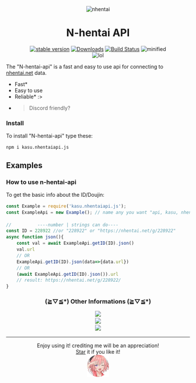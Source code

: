 <div align="center">
<img src="https://i.redd.it/fkg9yip5yyl21.png" height="140px" title="nhentai"/>
<h1>N-hentai API</h1>
<p>

[![stable version](https://img.shields.io/badge/stable%20version-3.2.1-brightgreen?style=for-the-badge)](https://github.com/IchimakiKasura/kasu.nhentaiapi.js/blob/main/CHANGELOG.md#321)
[![Downloads](https://img.shields.io/npm/dt/kasu.nhentaiapi.js.svg?maxAge=3600&style=for-the-badge)](https://github.com/IchimakiKasura/kasu.nhentaiapi.js/blob/main/CHANGELOG.md#321)
[![Build Status](https://img.shields.io/travis/IchimakiKasura/kasu.nhentaiapi.js.svg?style=for-the-badge)](https://app.travis-ci.com/IchimakiKasura/kasu.nhentaiapi.js)
![minified](https://img.shields.io/badge/-minified%20-gray?style=for-the-badge "^3.0.0 versions are now already MINIFIED!")<br/>
![lol](https://img.shields.io/badge/-Astolfo--chan%20is%20very%20happy%20that%20you%20are%20well%20cultured%20to%20use%20this-ff1100?style=for-the-badge "unofficial api of nhentai")
</div>

The "N-hentai-api" is a fast and easy to use api for connecting to [nhentai.net]("https://nhentai.net/") data.
* Fast*
* Easy to use
* Reliable* :>
* > Discord friendly?

### Install
To install "N-hentai-api" type these:
```
npm i kasu.nhentaiapi.js
```
## Examples
### How to use n-hentai-api
To get the basic info about the ID/Doujin:
```js
const Example = require('kasu.nhentaiapi.js');
const ExampleApi = new Example(); // name any you want "api, kasu, nhentai, ..." 

//          ----number | strings can do----
const ID = 228922 //or "228922" or "https://nhentai.net/g/228922"
async function json(){
    const val = await ExampleApi.getID(ID).json()
    val.url
    // OR
    ExampleApi.getID(ID).json(data=>{data.url})
    // OR
    (await ExampleApi.getID(ID).json()).url
    // result: https://nhentai.net/g/228922/
}
```
<div align="center">

<h3> (≧▽≦*) Other Informations (≧▽≦*)</h3>

[![](https://user-images.githubusercontent.com/80595346/137737347-4585f4d6-a590-43e5-af3e-1a3b489886f6.png)](https://github.com/IchimakiKasura/kasu.nhentaiapi.js/blob/main/LICENSE "MIT Licence")<br/>
[![](https://user-images.githubusercontent.com/80595346/137737333-90ca92bc-5d01-4119-b5c4-d76a4867946d.png)](https://github.com/IchimakiKasura/kasu.nhentaiapi.js/blob/main/docs/Documentation.md "API Documentation")<br/>
[![](https://user-images.githubusercontent.com/80595346/137737338-26bd22d1-370f-4521-858e-5abd34b8fade.png)](https://github.com/IchimakiKasura/kasu.nhentaiapi.js/blob/main/CHANGELOG.md "Update History")
<hr>
Enjoy using it! crediting me will be an appreciation!<br/>
<a href="https://github.com/IchimakiKasura/kasu.nhentaiapi.js" title="Star it!">Star</a> it if you like it!<br/>
<img src="https://raw.githubusercontent.com/IchimakiKasura/IchimakiKasura/main/astorufo.png" title="Created by Ichimaki" height="60"/>